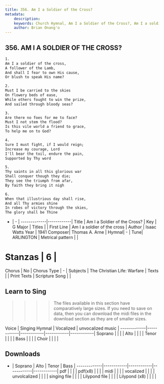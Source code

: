 ```yaml
---
title: 356. Am I a Soldier of the Cross?
metadata:
    description: 
    keywords: Church Hymnal, Am I a Soldier of the Cross?, Am I a soldier of the cross, 
    author: Brian Onang'o
---
```



## 356. AM I A SOLDIER OF THE CROSS?

```txt
1.
Am I a soldier of the cross,
A follower of the Lamb,
And shall I fear to own His cause,
Or blush to speak His name?

2.
Must I be carried to the skies
On flowery beds of ease,
While others fought to win the prize,
And sailed through bloody seas?

3.
Are there no foes for me to face?
Must I not stem the flood?
Is this vile world a friend to grace,
To help me on to God?

4.
Sure I must fight, if I would reign;
Increase my courage, Lord
I'll bear the toil, endure the pain,
Supported by Thy word

5.
Thy saints in all this glorious war
Shall conquer though they die;
They see the triumph from afar,
By faith they bring it nigh

6.
When that illustrious day shall rise,
And all Thy armies shine
In robes of victory through the skies,
The glory shall be Thine 
```

- |   -  |
-------------|------------|
Title | Am I a Soldier of the Cross? |
Key | G Major |
Titles |  |
First Line | Am I a soldier of the cross |
Author | Isaac Watts
Year | 1941
Composer| Thomas A. Arne |
Hymnal|  - |
Tune| ARLINGTON |
Metrical pattern | |
# Stanzas | 6 |
Chorus | No |
Chorus Type | - |
Subjects | The Christian Life: Warfare |
Texts |  |
Print Texts | 
Scripture Song |  |
  
## Learn to Sing

>>>> The files available in this section have comparatively large sizes. If you need to save on data, then you can download the midi files in the download section as they are of smaller sizes.

Voice |  Singing Hymnal | Vocalized | unvocalized music |
-------------|------------|------------|------------|------------|
Soprano | | | |
Alto | | | |
Tenor | | | |
Bass | | | |
Choir | | | |

## Downloads

- |  Soprano | Alto | Tenor | Bass |
-------------|------------|------------|------------|------------|
pdf | | | |
pdf(x8) | | | |
midi | | | |
vocalized | | | |
unvolcalized | | | |
singing file | | | |
Lilypond file | | | |
Lilypond (x8) | | | |
  